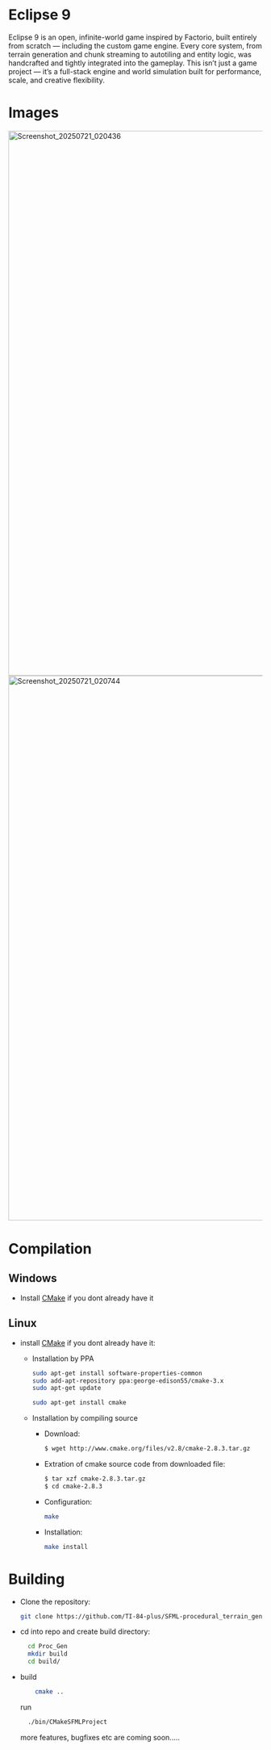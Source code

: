 Eclipse 9
==================

Eclipse 9 is an open, infinite-world game inspired by Factorio, built entirely from scratch — including the custom game engine. Every core system, from terrain generation and chunk streaming to autotiling and entity logic, was handcrafted and tightly integrated into the gameplay. This isn’t just a game project — it’s a full-stack engine and world simulation built for performance, scale, and creative flexibility.


Images
======

<img width="1920" height="1080" alt="Screenshot_20250721_020436" src="https://github.com/user-attachments/assets/63c35173-8a00-47f8-887c-3bae4ba7d2dc" />
<img width="1920" height="1080" alt="Screenshot_20250721_020744" src="https://github.com/user-attachments/assets/fb62e474-53e6-4f14-8d61-7432f90edebe" />



Compilation
===========

Windows
-------

- Install [CMake](https://cmake.org/download/) if you dont already have it

Linux
-----

- install [CMake](https://cmake.org.download/) if you dont already have it:
  - Installation by PPA
    ```sh
    sudo apt-get install software-properties-common
    sudo add-apt-repository ppa:george-edison55/cmake-3.x
    sudo apt-get update

    sudo apt-get install cmake
    ```

  - Installation by compiling source 
    - Download:
      ```sh
      $ wget http://www.cmake.org/files/v2.8/cmake-2.8.3.tar.gz
      ```
    - Extration of cmake source code from downloaded file:
      ```sh
      $ tar xzf cmake-2.8.3.tar.gz
      $ cd cmake-2.8.3
      ```
    - Configuration:
        ```sh
        make
        ```
    - Installation:
        ```sh
        make install
        ```
Building
========

- Clone the repository:

  ```sh
  git clone https://github.com/TI-84-plus/SFML-procedural_terrain_generation/
  ```
- cd into repo and create build directory:
    ```sh
      cd Proc_Gen
      mkdir build
      cd build/
    ```
- build
  ```sh
      cmake ..
  ```
  run
  ```sh
    ./bin/CMakeSFMLProject
  ```

  more features, bugfixes etc are coming soon.....

    



